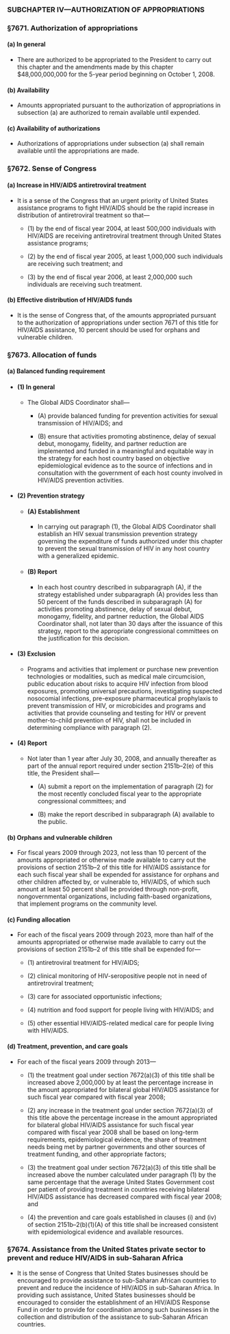 ### SUBCHAPTER IV—AUTHORIZATION OF APPROPRIATIONS

### §7671. Authorization of appropriations
#### (a) In general
* There are authorized to be appropriated to the President to carry out this chapter and the amendments made by this chapter $48,000,000,000 for the 5-year period beginning on October 1, 2008.

#### (b) Availability
* Amounts appropriated pursuant to the authorization of appropriations in subsection (a) are authorized to remain available until expended.

#### (c) Availability of authorizations
* Authorizations of appropriations under subsection (a) shall remain available until the appropriations are made.

### §7672. Sense of Congress
#### (a) Increase in HIV/AIDS antiretroviral treatment
* It is a sense of the Congress that an urgent priority of United States assistance programs to fight HIV/AIDS should be the rapid increase in distribution of antiretroviral treatment so that—

  * (1) by the end of fiscal year 2004, at least 500,000 individuals with HIV/AIDS are receiving antiretroviral treatment through United States assistance programs;

  * (2) by the end of fiscal year 2005, at least 1,000,000 such individuals are receiving such treatment; and

  * (3) by the end of fiscal year 2006, at least 2,000,000 such individuals are receiving such treatment.

#### (b) Effective distribution of HIV/AIDS funds
* It is the sense of Congress that, of the amounts appropriated pursuant to the authorization of appropriations under section 7671 of this title for HIV/AIDS assistance, 10 percent should be used for orphans and vulnerable children.

### §7673. Allocation of funds
#### (a) Balanced funding requirement
* #### (1) In general
  * The Global AIDS Coordinator shall—

    * (A) provide balanced funding for prevention activities for sexual transmission of HIV/AIDS; and

    * (B) ensure that activities promoting abstinence, delay of sexual debut, monogamy, fidelity, and partner reduction are implemented and funded in a meaningful and equitable way in the strategy for each host country based on objective epidemiological evidence as to the source of infections and in consultation with the government of each host county involved in HIV/AIDS prevention activities.

* #### (2) Prevention strategy
  * #### (A) Establishment
    * In carrying out paragraph (1), the Global AIDS Coordinator shall establish an HIV sexual transmission prevention strategy governing the expenditure of funds authorized under this chapter to prevent the sexual transmission of HIV in any host country with a generalized epidemic.

  * #### (B) Report
    * In each host country described in subparagraph (A), if the strategy established under subparagraph (A) provides less than 50 percent of the funds described in subparagraph (A) for activities promoting abstinence, delay of sexual debut, monogamy, fidelity, and partner reduction, the Global AIDS Coordinator shall, not later than 30 days after the issuance of this strategy, report to the appropriate congressional committees on the justification for this decision.

* #### (3) Exclusion
  * Programs and activities that implement or purchase new prevention technologies or modalities, such as medical male circumcision, public education about risks to acquire HIV infection from blood exposures, promoting universal precautions, investigating suspected nosocomial infections, pre-exposure pharmaceutical prophylaxis to prevent transmission of HIV, or microbicides and programs and activities that provide counseling and testing for HIV or prevent mother-to-child prevention of HIV, shall not be included in determining compliance with paragraph (2).

* #### (4) Report
  * Not later than 1 year after July 30, 2008, and annually thereafter as part of the annual report required under section 2151b–2(e) of this title, the President shall—

    * (A) submit a report on the implementation of paragraph (2) for the most recently concluded fiscal year to the appropriate congressional committees; and

    * (B) make the report described in subparagraph (A) available to the public.

#### (b) Orphans and vulnerable children
* For fiscal years 2009 through 2023, not less than 10 percent of the amounts appropriated or otherwise made available to carry out the provisions of section 2151b–2 of this title for HIV/AIDS assistance for each such fiscal year shall be expended for assistance for orphans and other children affected by, or vulnerable to, HIV/AIDS, of which such amount at least 50 percent shall be provided through non-profit, nongovernmental organizations, including faith-based organizations, that implement programs on the community level.

#### (c) Funding allocation
* For each of the fiscal years 2009 through 2023, more than half of the amounts appropriated or otherwise made available to carry out the provisions of section 2151b–2 of this title shall be expended for—

  * (1) antiretroviral treatment for HIV/AIDS;

  * (2) clinical monitoring of HIV-seropositive people not in need of antiretroviral treatment;

  * (3) care for associated opportunistic infections;

  * (4) nutrition and food support for people living with HIV/AIDS; and

  * (5) other essential HIV/AIDS-related medical care for people living with HIV/AIDS.

#### (d) Treatment, prevention, and care goals
* For each of the fiscal years 2009 through 2013—

  * (1) the treatment goal under section 7672(a)(3) of this title shall be increased above 2,000,000 by at least the percentage increase in the amount appropriated for bilateral global HIV/AIDS assistance for such fiscal year compared with fiscal year 2008;

  * (2) any increase in the treatment goal under section 7672(a)(3) of this title above the percentage increase in the amount appropriated for bilateral global HIV/AIDS assistance for such fiscal year compared with fiscal year 2008 shall be based on long-term requirements, epidemiological evidence, the share of treatment needs being met by partner governments and other sources of treatment funding, and other appropriate factors;

  * (3) the treatment goal under section 7672(a)(3) of this title shall be increased above the number calculated under paragraph (1) by the same percentage that the average United States Government cost per patient of providing treatment in countries receiving bilateral HIV/AIDS assistance has decreased compared with fiscal year 2008; and

  * (4) the prevention and care goals established in clauses (i) and (iv) of section 2151b–2(b)(1)(A) of this title shall be increased consistent with epidemiological evidence and available resources.

### §7674. Assistance from the United States private sector to prevent and reduce HIV/AIDS in sub-Saharan Africa
* It is the sense of Congress that United States businesses should be encouraged to provide assistance to sub-Saharan African countries to prevent and reduce the incidence of HIV/AIDS in sub-Saharan Africa. In providing such assistance, United States businesses should be encouraged to consider the establishment of an HIV/AIDS Response Fund in order to provide for coordination among such businesses in the collection and distribution of the assistance to sub-Saharan African countries.